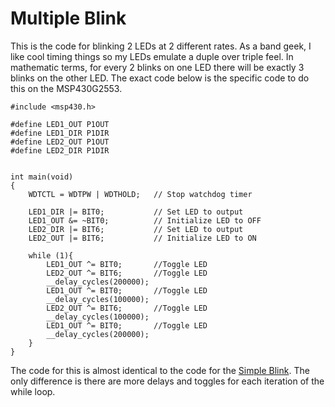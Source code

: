 # Multiple Blink
This is the code for blinking 2 LEDs at 2 different rates. As a band geek, I like cool timing things so my LEDs emulate a duple over triple feel. In mathematic terms, for every 2 blinks on one LED there will be exactly 3 blinks on the other LED. The exact code below is the specific code to do this on the MSP430G2553. 

```
#include <msp430.h> 

#define LED1_OUT P1OUT
#define LED1_DIR P1DIR
#define LED2_OUT P1OUT
#define LED2_DIR P1DIR


int main(void)
{
    WDTCTL = WDTPW | WDTHOLD;   // Stop watchdog timer

    LED1_DIR |= BIT0;           // Set LED to output
    LED1_OUT &= ~BIT0;          // Initialize LED to OFF
    LED2_DIR |= BIT6;           // Set LED to output
    LED2_OUT |= BIT6;           // Initialize LED to ON

    while (1){
        LED1_OUT ^= BIT0;       //Toggle LED
        LED2_OUT ^= BIT6;       //Toggle LED
        __delay_cycles(200000);
        LED1_OUT ^= BIT0;       //Toggle LED
        __delay_cycles(100000);
        LED2_OUT ^= BIT6;       //Toggle LED
        __delay_cycles(100000);
        LED1_OUT ^= BIT0;       //Toggle LED
        __delay_cycles(200000);
    }
}
```

The code for this is almost identical to the code for the [Simple Blink](https://github.com/RU09342/lab-2-blinking-leds-Llcoolsouder/tree/master/Simple%20Blink). The only difference is there are more delays and toggles for each iteration of the while loop.
